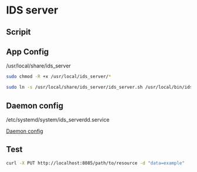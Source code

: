
# IDS server

## Scripit 


## App Config

/usr/local/share/ids_server

``` bash
sudo chmod -R +x /usr/local/ids_server/*
```
``` bash 
sudo ln -s /usr/local/share/ids_server/ids_server.sh /usr/local/bin/ids_server
```

## Daemon config
/etc/systemd/system/ids_serverdd.service

[Daemon config](./z_readme/10-Daemon_Config.md)

## Test
```bash 
curl -X PUT http://localhost:8085/path/to/resource -d "data=example"
```